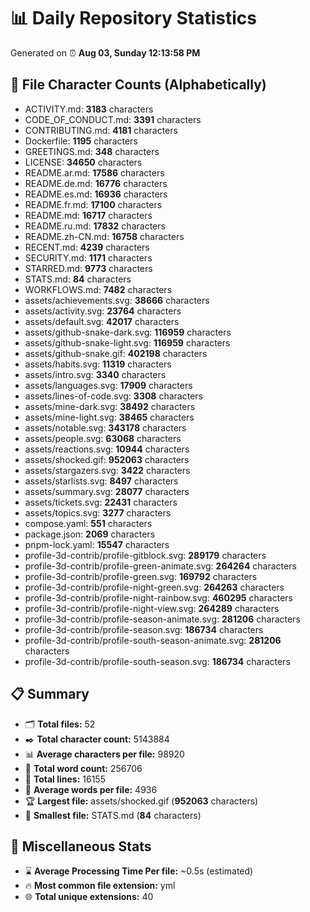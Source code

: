 # 📊 Daily Repository Statistics
Generated on ⏰ **Aug 03, Sunday 12:13:58 PM**

## 📂 File Character Counts (Alphabetically)
- ACTIVITY.md: **3183** characters
- CODE_OF_CONDUCT.md: **3391** characters
- CONTRIBUTING.md: **4181** characters
- Dockerfile: **1195** characters
- GREETINGS.md: **348** characters
- LICENSE: **34650** characters
- README.ar.md: **17586** characters
- README.de.md: **16776** characters
- README.es.md: **16936** characters
- README.fr.md: **17100** characters
- README.md: **16717** characters
- README.ru.md: **17832** characters
- README.zh-CN.md: **16758** characters
- RECENT.md: **4239** characters
- SECURITY.md: **1171** characters
- STARRED.md: **9773** characters
- STATS.md: **84** characters
- WORKFLOWS.md: **7482** characters
- assets/achievements.svg: **38666** characters
- assets/activity.svg: **23764** characters
- assets/default.svg: **42017** characters
- assets/github-snake-dark.svg: **116959** characters
- assets/github-snake-light.svg: **116959** characters
- assets/github-snake.gif: **402198** characters
- assets/habits.svg: **11319** characters
- assets/intro.svg: **3340** characters
- assets/languages.svg: **17909** characters
- assets/lines-of-code.svg: **3308** characters
- assets/mine-dark.svg: **38492** characters
- assets/mine-light.svg: **38465** characters
- assets/notable.svg: **343178** characters
- assets/people.svg: **63068** characters
- assets/reactions.svg: **10944** characters
- assets/shocked.gif: **952063** characters
- assets/stargazers.svg: **3422** characters
- assets/starlists.svg: **8497** characters
- assets/summary.svg: **28077** characters
- assets/tickets.svg: **22431** characters
- assets/topics.svg: **3277** characters
- compose.yaml: **551** characters
- package.json: **2069** characters
- pnpm-lock.yaml: **15547** characters
- profile-3d-contrib/profile-gitblock.svg: **289179** characters
- profile-3d-contrib/profile-green-animate.svg: **264264** characters
- profile-3d-contrib/profile-green.svg: **169792** characters
- profile-3d-contrib/profile-night-green.svg: **264263** characters
- profile-3d-contrib/profile-night-rainbow.svg: **460295** characters
- profile-3d-contrib/profile-night-view.svg: **264289** characters
- profile-3d-contrib/profile-season-animate.svg: **281206** characters
- profile-3d-contrib/profile-season.svg: **186734** characters
- profile-3d-contrib/profile-south-season-animate.svg: **281206** characters
- profile-3d-contrib/profile-south-season.svg: **186734** characters

## 📋 Summary
- 🗂️ **Total files:** 52
- ✒️ **Total character count:** 5143884
- 📊 **Average characters per file:** 98920
- 📝 **Total word count:** 256706
- 🧾 **Total lines:** 16155
- 📐 **Average words per file:** 4936
- 🏆 **Largest file:** assets/shocked.gif (**952063** characters)
- 🥉 **Smallest file:** STATS.md (**84** characters)

## 🌟 Miscellaneous Stats
- ⌛ **Average Processing Time Per file:** ~0.5s (estimated)
- 🔥 **Most common file extension:** yml
- 🌐 **Total unique extensions:** 40
